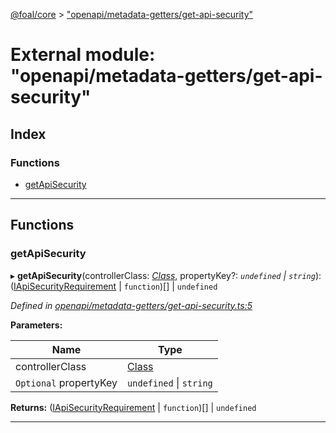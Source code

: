 [@foal/core](../README.md) > ["openapi/metadata-getters/get-api-security"](../modules/_openapi_metadata_getters_get_api_security_.md)

# External module: "openapi/metadata-getters/get-api-security"

## Index

### Functions

* [getApiSecurity](_openapi_metadata_getters_get_api_security_.md#getapisecurity)

---

## Functions

<a id="getapisecurity"></a>

###  getApiSecurity

▸ **getApiSecurity**(controllerClass: *[Class](_core_class_interface_.md#class)*, propertyKey?: *`undefined` \| `string`*): ([IApiSecurityRequirement](../interfaces/_openapi_interfaces_.iapisecurityrequirement.md) \| `function`)[] \| `undefined`

*Defined in [openapi/metadata-getters/get-api-security.ts:5](https://github.com/FoalTS/foal/blob/70cc46bd/packages/core/src/openapi/metadata-getters/get-api-security.ts#L5)*

**Parameters:**

| Name | Type |
| ------ | ------ |
| controllerClass | [Class](_core_class_interface_.md#class) |
| `Optional` propertyKey | `undefined` \| `string` |

**Returns:** ([IApiSecurityRequirement](../interfaces/_openapi_interfaces_.iapisecurityrequirement.md) \| `function`)[] \| `undefined`

___

